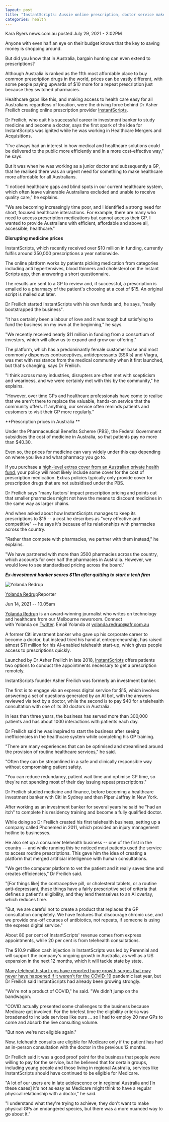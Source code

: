 ```yaml
---
layout: post
title: "InstantScripts: Aussie online prescription, doctor service makes $11m"
categories: health
---
```




Kara Byers news.com.au posted July 29, 2021 - 2:02PM

Anyone with even half an eye on their budget knows that the key to saving money is shopping around. 

But did you know that in Australia, bargain hunting can even extend to prescriptions? 

Although Australia is ranked as the 11th most affordable place to buy common prescription drugs in the world, prices can be vastly different, with some people paying upwards of $10 more for a repeat prescription just because they switched pharmacies. 

Healthcare gaps like this, and making access to health care easy for all Australians regardless of location, were the driving force behind Dr Asher Freilich creating online prescription provider [InstantScripts](https://www.instantscripts.com.au/). 

Dr Freilich, who quit his successful career in investment banker to study medicine and become a doctor, says the first spark of the idea for InstantScripts was ignited while he was working in Healthcare Mergers and Acquisitions. 

"I've always had an interest in how medical and healthcare solutions could be delivered to the public more efficiently and in a more cost-effective way," he says. 

But it was when he was working as a junior doctor and subsequently a GP, that he realised there was an urgent need for something to make healthcare more affordable for all Australians. 

"I noticed healthcare gaps and blind spots in our current healthcare system, which often leave vulnerable Australians excluded and unable to receive quality care," he explains. 

"We are becoming increasingly time poor, and I identified a strong need for short, focused healthcare interactions. For example, there are many who need to access prescription medications but cannot access their GP. I wanted to provide Australians with efficient, affordable and above all, accessible, healthcare."

**Disrupting medicine prices**

InstantScripts, which recently received over $10 million in funding, currently fulfils around 350,000 prescriptions a year nationwide. 

The online platform works by patients picking medication from categories including anti hypertensives, blood thinners and cholesterol on the Instant Scripts app, then answering a short questionnaire.

The results are sent to a GP to review and, if successful, a prescription is emailed to a pharmacy of the patient's choosing at a cost of $15. An original script is mailed out later.

Dr Freilich started InstantScripts with his own funds and, he says, "really bootstrapped the business".

"It has certainly been a labour of love and it was tough but satisfying to fund the business on my own at the beginning," he says. 

"We recently received nearly $11 million in funding from a consortium of investors, which will allow us to expand and grow our offering."

The platform, which has a predominantly female customer base and most commonly dispenses contraceptives, antidepressants (SSRIs) and Viagra, was met with resistance from the medical community when it first launched, but that's changing, says Dr Freilich. 

"I think across many industries, disrupters are often met with scepticism and weariness, and we were certainly met with this by the community," he explains. 

"However, over time GPs and healthcare professionals have come to realise that we aren't there to replace the valuable, hands-on service that the community offers. If anything, our service often reminds patients and customers to visit their GP more regularly."

**Prescription prices in Australia **

Under the Pharmaceutical Benefits Scheme (PBS), the Federal Government subsidises the cost of medicine in Australia, so that patients pay no more than $40.30. 

Even so, the prices for medicine can vary widely under this cap depending on where you live and what pharmacy you go to.

If you purchase a [high-level extras cover from an Australian private health fund](https://www.news.com.au/best-of/money/extrashealthinsurance/news-story/5d13a2be690e0485fe3da32b01ca167b), your policy will most likely include some cover for the cost of prescription medication. Extras policies typically only provide cover for prescription drugs that are not subsidised under the PBS.

Dr Freilich says "many factors' impact prescription pricing and points out that smaller pharmacies might not have the means to discount medicines in the same way as larger chains.

And when asked about how InstantScripts manages to keep its prescriptions to $15 -- a cost he describes as "very effective and competitive" -- he says it's because of its relationships with pharmacies across the country. 

"Rather than compete with pharmacies, we partner with them instead," he explains. 

"We have partnered with more than 3500 pharmacies across the country, which accounts for over half the pharmacies in Australia. However, we would love to see standardised pricing across the board."






***Ex-investment banker scores $11m after quitting to start a tech firm***

![Yolanda Redrup](https://static.ffx.io/images/$width_140%2C$height_140/t_crop_auto%2Cq_auto:best%2Cfl_any_format/cdd38c4b4a94da7cc46d9394cd2ba68b4cb4d09e)

[Yolanda Redrup](https://www.afr.com/by/yolanda-redrup-j7gdq)Reporter

Jun 14, 2021 -- 10.05am


[Yolanda Redrup](https://www.afr.com/by/yolanda-redrup-j7gdq) is an award-winning journalist who writes on technology and healthcare from our Melbourne newsroom. Connect with Yolanda on [Twitter](https://twitter.com/YolandaRedrup?lang=en). Email Yolanda at <yolanda.redrup@afr.com.au>



A former Citi investment banker who gave up his corporate career to become a doctor, but instead tried his hand at entrepreneurship, has raised almost $11 million for his AI-enabled telehealth start-up, which gives people access to prescriptions quickly.

Launched by Dr Asher Freilich in late 2018, [InstantScripts](https://www.instantscripts.com.au/) offers patients two options to conduct the appointments necessary to get a prescription remotely.


InstantScripts founder Asher Freilich was formerly an investment banker. 

The first is to engage via an express digital service for $15, which involves answering a set of questions generated by an AI bot, with the answers reviewed via text by a doctor, while the second is to pay $40 for a telehealth consultation with one of its 30 doctors in Australia.

In less than three years, the business has served more than 300,000 patients and has about 1000 interactions with patients each day.

Dr Freilich said he was inspired to start the business after seeing inefficiencies in the healthcare system while completing his GP training.

"There are many experiences that can be optimised and streamlined around the provision of routine healthcare services," he said.

"Often they can be streamlined in a safe and clinically responsible way without compromising patient safety.

"You can reduce redundancy, patient wait time and optimise GP time, so they're not spending most of their day issuing repeat prescriptions."

Dr Freilich studied medicine and finance, before becoming a healthcare investment banker with Citi in Sydney and then Piper Jaffray in New York.


After working as an investment banker for several years he said he "had an itch" to complete his residency training and become a fully qualified doctor.

While doing so Dr Freilich created his first telehealth business, setting up a company called Phonemed in 2011, which provided an injury management hotline to businesses.

He also set up a consumer telehealth business -- one of the first in the country -- and while running this he noticed most patients used the service to access routine prescriptions. This gave him the idea of creating a platform that merged artificial intelligence with human consultations.

"We get the computer platform to vet the patient and it really saves time and creates efficiencies," Dr Freilich said.

"[For things like] the contraceptive pill, or cholesterol tablets, or a routine anti-depressant, these things have a fairly prescriptive set of criteria that defines a patient's eligibility, and they lend themselves to an AI overlay, which reduces time.

"But, we are careful not to create a product that replaces the GP consultation completely. We have features that discourage chronic use, and we provide one-off courses of antibiotics, not repeats, if someone is using the express digital service."

About 80 per cent of InstantScripts' revenue comes from express appointments, while 20 per cent is from telehealth consultations.

The $10.9 million cash injection in InstantScripts was led by Perennial and will support the company's ongoing growth in Australia, as well as a US expansion in the next 12 months, which it will tackle state by state.

[Many telehealth start-ups have reported huge growth surges that may never have happened if it weren't for the COVID-19](https://www.afr.com/technology/telehealth-start-ups-hail-a-decade-s-worth-of-progress-during-covid-19-20200603-p54z4b) pandemic last year, but Dr Freilich said InstantScripts had already been growing strongly.

"We're not a product of COVID," he said. "We didn't jump on the bandwagon.

"COVID actually presented some challenges to the business because Medicare got involved. For the briefest time the eligibility criteria was broadened to include services like ours ... so I had to employ 20 new GPs to come and absorb the live consulting volume.

"But now we're not eligible again."

Now, telehealth consults are eligible for Medicare only if the patient has had an in-person consultation with the doctor in the previous 12 months.

Dr Freilich said it was a good proof point for the business that people were willing to pay for the service, but he believed that for certain groups, including young people and those living in regional Australia, services like InstantScripts should have continued to be eligible for Medicare.

"A lot of our users are in late adolescence or in regional Australia and [in these cases] it's not as easy as Medicare might think to have a regular physical relationship with a doctor," he said.

"I understand what they're trying to achieve, they don't want to make physical GPs an endangered species, but there was a more nuanced way to go about it."

